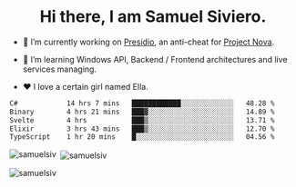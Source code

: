 <h1 align="center">Hi there, I am Samuel Siviero.</h1>

- 🔭 I’m currently working on [Presidio](https://presidio.ac), an anti-cheat for [Project Nova](https://discord.gg/novafn).

- 🌱 I’m learning Windows API, Backend / Frontend architectures and live services managing.

- ❤️ I love a certain girl named Ella.

<!--START_SECTION:waka-->

```txt
C#            14 hrs 7 mins   ████████████░░░░░░░░░░░░░   48.28 %
Binary        4 hrs 21 mins   ███▓░░░░░░░░░░░░░░░░░░░░░   14.89 %
Svelte        4 hrs           ███▒░░░░░░░░░░░░░░░░░░░░░   13.71 %
Elixir        3 hrs 43 mins   ███▒░░░░░░░░░░░░░░░░░░░░░   12.70 %
TypeScript    1 hr 20 mins    █░░░░░░░░░░░░░░░░░░░░░░░░   04.56 %
```

<!--END_SECTION:waka-->

<p><img align="left" src="https://github-readme-stats.vercel.app/api/top-langs?username=samuelsiv&show_icons=true&locale=en&layout=compact&theme=radical" alt="samuelsiv" /></p>

<p>&nbsp;<img align="center" src="https://github-readme-stats.vercel.app/api?username=samuelsiv&show_icons=true&locale=en&theme=radical" alt="samuelsiv" /></p>
<p align="left"> <img src="https://komarev.com/ghpvc/?username=samuelsiv&label=Profile%20views&color=0e75b6&style=flat" alt="samuelsiv" /> </p>
